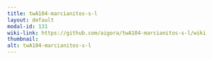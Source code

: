 ```yaml
---
title: twA104-marcianitos-s-l
layout: default
modal-id: 131
wiki-link: https://github.com/aigora/twA104-marcianitos-s-l/wiki
thumbnail: 
alt: twA104-marcianitos-s-l
---
```

